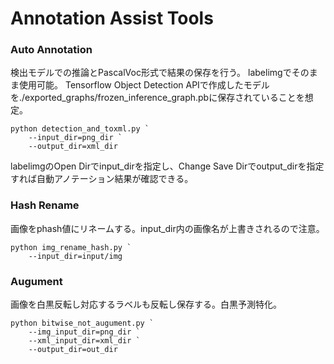 # Annotation Assist Tools

### Auto Annotation
検出モデルでの推論とPascalVoc形式で結果の保存を行う。
labelimgでそのまま使用可能。
Tensorflow Object Detection APIで作成したモデルを./exported_graphs/frozen_inference_graph.pbに保存されていることを想定。
```
python detection_and_toxml.py `
    --input_dir=png_dir `
    --output_dir=xml_dir
```
labelimgのOpen Dirでinput_dirを指定し、Change Save Dirでoutput_dirを指定すれば自動アノテーション結果が確認できる。

### Hash Rename
画像をphash値にリネームする。input_dir内の画像名が上書きされるので注意。
```
python img_rename_hash.py `
    --input_dir=input/img
```

### Augument
画像を白黒反転し対応するラベルも反転し保存する。白黒予測特化。
```
python bitwise_not_augument.py `
    --img_input_dir=png_dir `
    --xml_input_dir=xml_dir `
    --output_dir=out_dir
```
